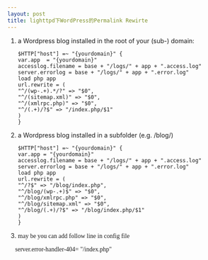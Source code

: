 ```yaml
---
layout: post
title: lighttpd下WordPress的Permalink Rewirte
---
```


<ol>
	<li>a Wordpress blog installed in the root of your (sub-) domain:
<pre><code>$HTTP["host"] =~ "{yourdomain}" {
var.app  = "{yourdomain}"
accesslog.filename = base + "/logs/" + app + ".access.log"
server.errorlog = base + "/logs/" + app + ".error.log"
load php app
url.rewrite = (
"^/(wp-.+).*/?" =&gt; "$0",
"^/(sitemap.xml)" =&gt; "$0",
"^/(xmlrpc.php)" =&gt; "$0",
"^/(.+)/?$" =&gt; "/index.php/$1"
)
}</code></pre></li>
	<li> a Wordpress blog installed in a subfolder (e.g. /blog/)
<pre><code>$HTTP["host"] =~ "{yourdomain}" {
var.app = "{yourdomain}"
accesslog.filename = base + "/logs/" + app + ".access.log"
server.errorlog = base + "/logs/" + app + ".error.log"
load php app
url.rewrite = (
"^/?$" =&gt; "/blog/index.php",
"^/blog/(wp-.+)$" =&gt; "$0",
"^/blog/xmlrpc.php" =&gt; "$0",
"^/blog/sitemap.xml" =&gt; "$0",
"^/blog/(.+)/?$" =&gt; "/blog/index.php/$1"
)
}</code></pre></li>
	<li><span style="font-family: -webkit-monospace;">may be you can add follow line in config file</span></li>
</ol>
<span style="font-family: -webkit-monospace;">     server.error-handler-404= "/index.php"</span>
